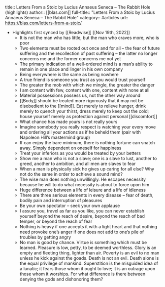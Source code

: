 title:: Letters From a Stoic by Lucius Annaeus Seneca – The Rabbit Hole (highlights)
author:: [[blas.com]]
full-title:: "Letters From a Stoic by Lucius Annaeus Seneca – The Rabbit Hole"
category:: #articles
url:: https://blas.com/letters-from-a-stoic/

- Highlights first synced by [[Readwise]] [[Nov 19th, 2022]]
	- It is not the man who has little, but the man who craves more, who is poor
	- Two elements must be rooted out once and for all – the fear of future suffering and the recollection of past suffering – the latter no longer concerns me and the former concerns me not yet
	- The primary indication of a well-ordered mind is a man’s ability to remain in one place and linger in his own company
	- Being everywhere is the same as being nowhere
	- A true friend is someone you trust as you would trust yourself
	- The greater the mob with which we mingle, the greater the danger
	- I am content with few, content with one, content with none at all
	- Material possessions possess us, not the other way around
	- [[Body]] should be treated more rigorously that it may not be disobedient to the [[mind]]. Eat merely to relieve hunger, drink merely to quench your thirst, dress merely to keep out the cold; house yourself merely as protection against personal [[discomfort]]
	- What chance has made yours is not really yours
	- Imagine somebody you really respect is watching your every move and ordering all your actions as if he beheld them (pair with Napoleon Hill’s mastermind group)
	- If can enjoy the bare minimum, there is nothing fortune can snatch away. Simply dependent on oneself for happiness
	- Treat your inferiors as you would be treated by your betters
	- Show me a man who is not a slave; one is a slave to lust, another to greed, another to ambition, and all men are slaves to fear
	- When a man is physically sick he gives up caring for all else? Why not do the same in order to achieve a sound mind?
	- The wise man does nothing unwillingly. He escapes necessity because he will to do what necessity is about to force upon him
	- Huge difference between a life of leisure and a life of idleness
	- There are three serious elements in every disease – fear of death, bodily pain and interruption of pleasures
	- Be your own spectator – seek your own applause
	- I assure you, travel as far as you like, you can never establish yourself beyond the reach of desire, beyond the reach of bad temper, or beyond the reach of fear
	- Nothing is heavy if one accepts it with a light heart and that nothing need provoke one’s anger if one does not add to one’s pile of troubles by getting angry
	- No man is good by chance. Virtue is something which must be learned. Pleasure is low, petty, to be deemed worthless. Glory is an empty and fleeting thing, lighter than air. Poverty is an evil to no man unless he kick against the goads. Death is not an evil. Death alone is the equal privilege of mankind. Superstition is the misguided idea of a lunatic; it fears those whom it ought to love; it is an outrage upon those whom it worships. For what difference is there between denying the gods and dishonoring them?